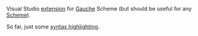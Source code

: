 Visual Studio [extension](https://code.visualstudio.com/api) for [Gauche](https://practical-scheme.net/gauche/) Scheme (but should be useful for any [Scheme](https://www.scheme.org/)).

So far, just some [syntax highlighting](https://code.visualstudio.com/api/language-extensions/syntax-highlight-guide).
